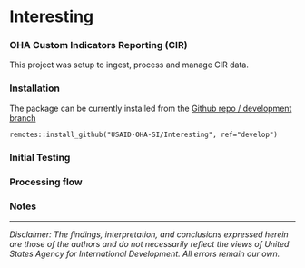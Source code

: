 
<!-- README.md is generated from README.Rmd. Please edit that file -->

# Interesting

<!-- badges: start -->
<!-- badges: end -->

### OHA Custom Indicators Reporting (CIR) 

This project was setup to ingest, process and manage CIR data.

### Installation

The package can be currently installed from the [Github repo / development branch](https://github.com/USAID-OHA-SI/Interesting/tree/develop)


```{r}
remotes::install_github("USAID-OHA-SI/Interesting", ref="develop")

```

### Initial Testing

### Processing flow

### Notes

<!-- ``` r -->
<!-- # install.packages("devtools") -->
<!-- devtools::install_github("USAID-OHA-SI/Interesting") -->
<!-- ``` -->
<!-- ## Example -->
<!-- This is a basic example which shows you how to solve a common problem: -->
<!-- ```{r example} -->
<!-- library(Interesting) -->
<!-- ## basic example code -->
<!-- ``` -->
<!-- What is special about using `README.Rmd` instead of just `README.md`? You can include R chunks like so: -->
<!-- ```{r cars} -->
<!-- summary(cars) -->
<!-- ``` -->
<!-- You'll still need to render `README.Rmd` regularly, to keep `README.md` up-to-date. `devtools::build_readme()` is handy for this. You could also use GitHub Actions to re-render `README.Rmd` every time you push. An example workflow can be found here: <https://github.com/r-lib/actions/tree/v1/examples>. -->
<!-- You can also embed plots, for example: -->
<!-- ```{r pressure, echo = FALSE} -->
<!-- plot(pressure) -->
<!-- ``` -->
<!-- In that case, don't forget to commit and push the resulting figure files, so they display on GitHub and CRAN. -->

---

*Disclaimer: The findings, interpretation, and conclusions expressed herein are those of the authors and do not necessarily reflect the views of United States Agency for International Development. All errors remain our own.*

